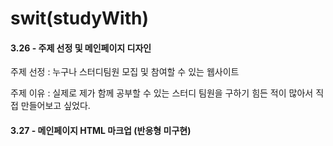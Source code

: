 # swit(studyWith)

#### 3.26 - 주제 선정 및 메인페이지 디자인

주제 선정 : 누구나 스터디팀원 모집 및 참여할 수 있는 웹사이트

주제 이유 : 실제로 제가 함께 공부할 수 있는 스터디 팀원을 구하기 힘든 적이 많아서 직접 만들어보고 싶었다.

#### 3.27 - 메인페이지 HTML 마크업 (반응형 미구현)
